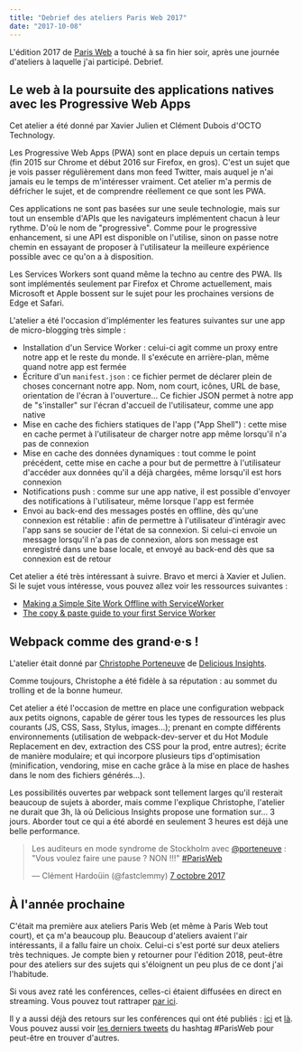 ```yaml
---
title: "Debrief des ateliers Paris Web 2017"
date: "2017-10-08"
---
```


L'édition 2017 de [Paris Web](https://www.paris-web.fr/) a touché à sa fin hier
soir, après une journée d'ateliers à laquelle j'ai participé. Debrief.

## Le web à la poursuite des applications natives avec les Progressive Web Apps

Cet atelier a été donné par Xavier Julien et Clément Dubois d'OCTO Technology.

Les Progressive Web Apps (PWA) sont en place depuis un certain temps (fin 2015
sur Chrome et début 2016 sur Firefox, en gros). C'est un sujet que je vois
passer régulièrement dans mon feed Twitter, mais auquel je n'ai jamais eu le
temps de m'intéresser vraiment. Cet atelier m'a permis de défricher le sujet, et
de comprendre réellement ce que sont les PWA.

Ces applications ne sont pas basées sur une seule technologie, mais sur tout un
ensemble d'APIs que les navigateurs implémentent chacun à leur rythme. D'où le
nom de "progressive". Comme pour le progressive enhancement, si une API est
disponible on l'utilise, sinon on passe notre chemin en essayant de proposer à
l'utilisateur la meilleure expérience possible avec ce qu'on a à disposition.

Les Services Workers sont quand même la techno au centre des PWA. Ils sont
implémentés seulement par Firefox et Chrome actuellement, mais Microsoft et
Apple bossent sur le sujet pour les prochaines versions de Edge et Safari.

L'atelier a été l'occasion d'implémenter les features suivantes sur une app de
micro-blogging très simple :

* Installation d'un Service Worker : celui-ci agit comme un proxy entre notre
app et le reste du monde. Il s'exécute en arrière-plan, même quand notre app est
fermée
* Écriture d'un `manifest.json` : ce fichier permet de déclarer plein de choses
concernant notre app. Nom, nom court, icônes, URL de base, orientation de
l'écran à l'ouverture... Ce fichier JSON permet à notre app de "s'installer" sur
l'écran d'accueil de l'utilisateur, comme une app native
* Mise en cache des fichiers statiques de l'app ("App Shell") : cette mise en
cache permet à l'utilisateur de charger notre app même lorsqu'il n'a pas de
connexion
* Mise en cache des données dynamiques : tout comme le point précédent, cette
mise en cache a pour but de permettre à l'utilisateur d'accéder aux données
qu'il a déjà chargées, même lorsqu'il est hors connexion
* Notifications push : comme sur une app native, il est possible d'envoyer des
notifications à l'utilisateur, même lorsque l'app est fermée
* Envoi au back-end des messages postés en offline, dès qu'une connexion est
rétablie : afin de permettre à l'utilisateur d'intéragir avec l'app sans se
soucier de l'état de sa connexion. Si celui-ci envoie un message lorsqu'il n'a
pas de connexion, alors son message est enregistré dans une base locale, et
envoyé au back-end dès que sa connexion est de retour

Cet atelier a été très intéressant à suivre. Bravo et merci à Xavier et Julien.
Si le sujet vous intéresse, vous pouvez allez voir les ressources suivantes :

* [Making a Simple Site Work Offline with ServiceWorker](https://ponyfoo.com/articles/simple-offline-site-serviceworker)
* [The copy & paste guide to your first Service Worker](https://remysharp.com/2016/03/22/the-copy--paste-guide-to-your-first-service-worker)

## Webpack comme des grand·e·s !

L'atelier était donné par [Christophe Porteneuve](https://twitter.com/porteneuve)
de [Delicious Insights](https://delicious-insights.com/).

Comme toujours, Christophe a été fidèle à sa réputation : au sommet du trolling
et de la bonne humeur.

Cet atelier a été l'occasion de mettre en place une configuration webpack aux
petits oignons, capable de gérer tous les types de ressources les plus courants
(JS, CSS, Sass, Stylus, images...); prenant en compte différents environnements
(utilisation de webpack-dev-server et du Hot Module Replacement en dev,
extraction des CSS pour la prod, entre autres); écrite de manière modulaire; et
qui incorpore plusieurs tips d'optimisation (minification, vendoring, mise en
cache grâce à la mise en place de hashes dans le nom des fichiers générés...).

Les possibilités ouvertes par webpack sont tellement larges qu'il resterait
beaucoup de sujets à aborder, mais comme l'explique Christophe, l'atelier ne
durait que 3h, là où Delicious Insights propose une formation sur... 3 jours.
Aborder tout ce qui a été abordé en seulement 3 heures est déjà une belle
performance.

<blockquote class="twitter-tweet" data-lang="fr"><p lang="fr" dir="ltr">Les auditeurs en mode syndrome de Stockholm avec <a href="https://twitter.com/porteneuve?ref_src=twsrc%5Etfw">@porteneuve</a> : &quot;Vous voulez faire une pause ? NON !!!&quot; <a href="https://twitter.com/hashtag/ParisWeb?src=hash&amp;ref_src=twsrc%5Etfw">#ParisWeb</a></p>&mdash; Clément Hardoüin (@fastclemmy) <a href="https://twitter.com/fastclemmy/status/916665737040756736?ref_src=twsrc%5Etfw">7 octobre 2017</a></blockquote>
<script async src="//platform.twitter.com/widgets.js" charset="utf-8"></script>

## À l'année prochaine

C'était ma première aux ateliers Paris Web (et même à Paris Web tout court), et
ça m'a beaucoup plu. Beaucoup d'ateliers avaient l'air intéressants, il a
fallu faire un choix. Celui-ci s'est porté sur deux ateliers très techniques.
Je compte bien y retourner pour l'édition 2018, peut-être pour des ateliers sur
des sujets qui s'éloignent un peu plus de ce dont j'ai l'habitude.

Si vous avez raté les conférences, celles-ci étaient diffusées en direct en
streaming. Vous pouvez tout rattraper [par ici](http://direct.paris-web.fr/).

Il y a aussi déjà des retours sur les conférences qui ont été publiés :
[ici](https://www.6x8.org/2017/10/mon-paris-web-2017/) et
[là](https://blog.maisonkleop.com/posts/paris-web-2017-1/). Vous pouvez aussi
voir [les derniers tweets](https://twitter.com/search?f=tweets&q=%23parisweb) du
hashtag #ParisWeb pour peut-être en trouver d'autres.
